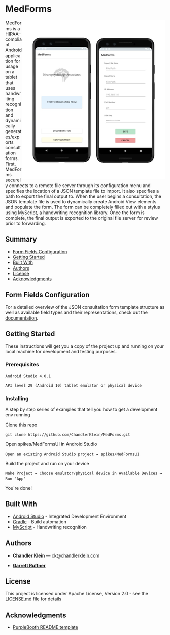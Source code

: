 # MedForms

<!-- ![GitHub Workflow Status](https://img.shields.io/github/workflow/status/chandlerklein/medforms/Android%20CI) -->
<!-- ![GitHub code size in bytes](https://img.shields.io/github/languages/code-size/chandlerklein/medforms) -->
<!-- ![GitHub](https://img.shields.io/github/license/chandlerklein/medforms) -->

<img align="right" height="500" src="/documentation/images/screens.png" alt="MedForms UI">

MedForms is a HIPAA–compliant Android application for usage on a tablet that uses handwriting recognition and dynamically
generates/exports consultation forms. First, MedForms securely connects to a remote file server through its configuration menu and specifies the location of a JSON template file to import. It also specifies a path to export the final output to. When the user begins a consultation, the JSON template file is used to dynamically create Android View elements and populate the form. The form can be completely filled out with a stylus using MyScript, a handwriting recognition library. Once the form is complete, the final output is exported to the original file server for review prior to forwarding.

## Summary

- [Form Fields Configuration](#form-fields-configuration)
- [Getting Started](#getting-started)
- [Built With](#built-with)
- [Authors](#authors)
- [License](#license)
- [Acknowledgments](#acknowledgments)

## Form Fields Configuration

For a detailed overview of the JSON consultation form template structure as well as available field types and their representations, check out the [documentation](/documentation/README.md).

## Getting Started

These instructions will get you a copy of the project up and running on your local machine for development and testing purposes.

### Prerequisites

```
Android Studio 4.0.1
```

```
API level 29 (Android 10) tablet emulator or physical device
```

### Installing

A step by step series of examples that tell you how to get a development env running

Clone this repo

```
git clone https://github.com/ChandlerKlein/MedForms.git
```

Open spikes/MedFormsUI in Android Studio

```
Open an existing Android Studio project → spikes/MedFormsUI
```

Build the project and run on your device

```
Make Project → Choose emulator/physical device in Available Devices → Run 'App'
```

You're done!

## Built With

- [Android Studio](https://developer.android.com/studio) - Integrated Development Environment
- [Gradle](https://gradle.org/) - Build automation
- [MyScript](https://www.myscript.com/) - Handwriting recognition

## Authors

- **[Chandler Klein](https://github.com/C94)** — ck@chandlerklein.com

- **[Garrett Ruffner](https://github.com/xorplanet)**

## License

This project is licensed under Apache License, Version 2.0 - see the [LICENSE.md](LICENSE.md) file for details

## Acknowledgments

- [PurpleBooth README template](https://github.com/PurpleBooth/a-good-readme-template/blob/main/README.md)
